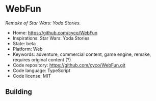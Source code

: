 # WebFun

_Remake of Star Wars: Yoda Stories._

- Home: https://github.com/cyco/WebFun
- Inspirations: Star Wars: Yoda Stories
- State: beta
- Platform: Web
- Keywords: adventure, commercial content, game engine, remake, requires original content (?)
- Code repository: https://github.com/cyco/WebFun.git
- Code language: TypeScript
- Code license: MIT

## Building
